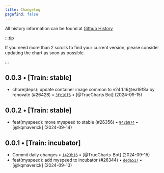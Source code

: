 ```yaml
---
title: Changelog
pagefind: false
---
```


All history information can be found at [Github History](https://github.com/truecharts/charts/commits/master/charts/stable/myspeed)

:::tip

If you need more than 2 scrolls to find your current version, please consider updating the chart as soon as possible.

:::

## 0.0.3 • [Train: stable]

- chore(deps): update container image common to v24.1.16@ea19f8a by renovate (#26428) • [`3fc10f5`](https://github.com/truecharts/charts/commit/3fc10f588f4af5a073cece42a8659b2c015f93b4) • [@TrueCharts Bot] (2024-09-15)

## 0.0.2 • [Train: stable]

- feat(myspeed): move myspeed to stable (#26356) • [`942b874`](https://github.com/truecharts/charts/commit/942b874b88c7a4f1269c2b1a51a39cdaac9282d0) • [@kqmaverick] (2024-09-14)

## 0.0.1 • [Train: incubator]

- Commit daily changes • [`1423b16`](https://github.com/truecharts/charts/commit/1423b1660c5e187e5706a18b8ed549cfd40fc1e4) • [@TrueCharts-Bot] (2024-09-15)
- feat(myspeed): add myspeed to incubator (#26344) • [`deda517`](https://github.com/truecharts/charts/commit/deda517de0689495fa499c5486da89cf6f7d931d) • [@kqmaverick] (2024-09-13)
